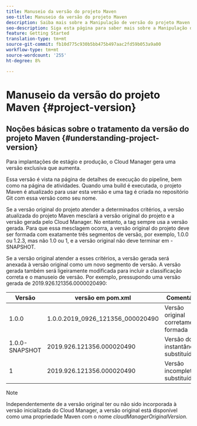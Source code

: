 ```yaml
---
title: Manuseio da versão do projeto Maven
seo-title: Manuseio da versão do projeto Maven
description: Saiba mais sobre a Manipulação de versão do projeto Maven.
seo-description: Siga esta página para saber mais sobre a Manipulação de versão do projeto Maven.
feature: Getting Started
translation-type: tm+mt
source-git-commit: fb10d775c930b5bb475b497aac2fd59b053a9a00
workflow-type: tm+mt
source-wordcount: '255'
ht-degree: 8%

---
```



# Manuseio da versão do projeto Maven {#project-version}

## Noções básicas sobre o tratamento da versão do projeto Maven {#understanding-project-version}

Para implantações de estágio e produção, o Cloud Manager gera uma versão exclusiva que aumenta.

Essa versão é vista na página de detalhes de execução do pipeline, bem como na página de atividades. Quando uma build é executada, o projeto Maven é atualizado para usar esta versão e uma tag é criada no repositório Git com essa versão como seu nome.

Se a versão original do projeto atender a determinados critérios, a versão atualizada do projeto Maven mesclará a versão original do projeto e a versão gerada pelo Cloud Manager. No entanto, a tag sempre usa a versão gerada. Para que essa mesclagem ocorra, a versão original do projeto deve ser formada com exatamente três segmentos de versão, por exemplo, 1.0.0 ou 1.2.3, mas não 1.0 ou 1, e a versão original não deve terminar em -SNAPSHOT.

Se a versão original atender a esses critérios, a versão gerada será anexada à versão original como um novo segmento de versão. A versão gerada também será ligeiramente modificada para incluir a classificação correta e o manuseio de versão. Por exemplo, pressupondo uma versão gerada de 2019.926.121356.0000020490:

| **Versão** | **versão em pom.xml** | **Comentário** |
|---|---|---|
| 1.0.0 | 1.0.0.2019_0926_121356_000020490 | Versão original corretamente formada |
| 1.0.0-SNAPSHOT | 2019.926.121356.000020490 | Versão do instantâneo, substituída |
| 1 | 2019.926.121356.000020490 | Versão incompleta, substituída |

>[!NOTE]
>
>Independentemente de a versão original ter ou não sido incorporada à versão inicializada do Cloud Manager, a versão original está disponível como uma propriedade Maven com o nome *cloudManagerOriginalVersion.*
